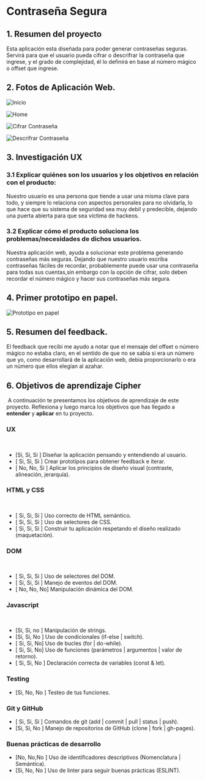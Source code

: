 # Contraseña Segura

## 1. Resumen del proyecto

Esta aplicación esta diseñada para poder generar contraseñas seguras. Servirá para que el usuario pueda 
cifrar o descrifrar la contraseña que ingrese, y el grado de complejidad, él lo definirá en base al número 
mágico o offset que ingrese. 

## 2. Fotos de Aplicación Web.

![Inicio](/Fotos/1.PNG "Inicio")

![Home](/Fotos/2.PNG "Home")

![Cifrar Contraseña](/Fotos/3.PNG "Inicio")

![Descrifrar Contraseña](/Fotos/4.PNG "Inicio")

## 3. Investigación UX

### 3.1 Explicar quiénes son los usuarios y los objetivos en relación con el producto:
Nuestro usuario es una persona que tiende a usar una misma clave para todo, y siempre lo relaciona con aspectos personales para no olvidarla, lo que hace que su sistema de seguridad sea muy debil y predecible, dejando una puerta abierta para que sea víctima de hackeos.

### 3.2 Explicar cómo el producto soluciona los problemas/necesidades de dichos usuarios.
Nuestra aplicación web, ayuda a solucionar este problema generando contraseñas más seguras. Dejando que nuestro usuario escriba contraseñas fáciles de recordar, probablemente puede usar una contraseña para todas sus cuentas,sin embargo con la opción de cifrar, solo deben recordar el número mágico y hacer sus contraseñas más segura. 

## 4. Primer prototipo en papel.

![Prototipo en papel](/Fotos/Prototipo.jpeg "prototipo")


## 5. Resumen del feedback.
El feedback que recibi me ayudo a notar que el mensaje del offset o número mágico no estaba claro, en el sentido de que no se sabía si era un número que yo, como desarrollará de la aplicación web, debía proporcionarlo o era un número que ellos elegían al azahar. 

## 6. Objetivos de aprendizaje Cipher
​
A continuación te presentamos los objetivos de aprendizaje de este proyecto. Reflexiona y luego marca los objetivos que has llegado a **entender** y **aplicar** en tu proyecto.
​
### UX
​
- [Si, Si, Si ] Diseñar la aplicación pensando y entendiendo al usuario.
- [ Si, Si, Si ] Crear prototipos para obtener feedback e iterar.
- [ No, No, Si ] Aplicar los principios de diseño visual (contraste, alineación, jerarquía).
​
### HTML y CSS
​
- [ Si, Si, Si ] Uso correcto de HTML semántico.
- [ Si, Si, Si ] Uso de selectores de CSS.
- [ Si, Si, Si ] Construir tu aplicación respetando el diseño realizado (maquetación).
​
### DOM
​
- [ Si, Si, Si ] Uso de selectores del DOM.
- [ Si, Si, Si ] Manejo de eventos del DOM.
- [ No, No, No] Manipulación dinámica del DOM.
​
### Javascript
​
- [Si, Si, no ] Manipulación de strings.
- [Si, Si, No ] Uso de condicionales (if-else | switch).
- [ Si, Si, No] Uso de bucles (for | do-while).	
- [ Si, Si, No] Uso de funciones (parámetros | argumentos | valor de retorno).
- [ Si, Si, No ] Declaración correcta de variables (const & let).
​
### Testing
- [Si, No, No ] Testeo de tus funciones.
​
### Git y GitHub
- [ Si, Si, Si ] Comandos de git (add | commit | pull | status | push).
- [Si, Si, No ] Manejo de repositorios de GitHub (clone | fork | gh-pages).
​
### Buenas prácticas de desarrollo
- [No, No,No ] Uso de identificadores descriptivos (Nomenclatura | Semántica).
- [Si, No, No ] Uso de linter para seguir buenas prácticas (ESLINT).